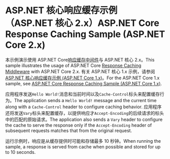 # <a name="aspnet-core-response-caching-sample-aspnet-core-2x"></a><span data-ttu-id="41452-101">ASP.NET 核心响应缓存示例 （ASP.NET 核心 2.x）</span><span class="sxs-lookup"><span data-stu-id="41452-101">ASP.NET Core Response Caching Sample (ASP.NET Core 2.x)</span></span>

<span data-ttu-id="41452-102">本示例演示使用 ASP.NET Core[响应缓存中间件](xref:performance/caching/middleware)与 ASP.NET 核心 2.x。</span><span class="sxs-lookup"><span data-stu-id="41452-102">This sample illustrates the usage of ASP.NET Core [Response Caching Middleware](xref:performance/caching/middleware) with ASP.NET Core 2.x.</span></span> <span data-ttu-id="41452-103">有关 ASP.NET 核心 1.x 示例，请参阅[ASP.NET 核心响应缓存示例 (ASP.NET Core 1.x)](https://github.com/aspnet/Docs/tree/master/aspnetcore/performance/caching/middleware/samples/1.x)。</span><span class="sxs-lookup"><span data-stu-id="41452-103">For the ASP.NET Core 1.x sample, see [ASP.NET Core Response Caching Sample (ASP.NET Core 1.x)](https://github.com/aspnet/Docs/tree/master/aspnetcore/performance/caching/middleware/samples/1.x).</span></span>

<span data-ttu-id="41452-104">应用程序发送`Hello World!`消息和当前时间以及`Cache-Control`标头来配置缓存行为。</span><span class="sxs-lookup"><span data-stu-id="41452-104">The application sends a `Hello World!` message and the current time along with a `Cache-Control` header to configure caching behavior.</span></span> <span data-ttu-id="41452-105">应用程序还将发送`Vary`标头来配置缓存，以提供响应才`Accept-Encoding`的后续请求的标头中的匹配的原始请求。</span><span class="sxs-lookup"><span data-stu-id="41452-105">The application also sends a `Vary` header to configure the cache to serve the response only if the `Accept-Encoding` header of subsequent requests matches that from the original request.</span></span>

<span data-ttu-id="41452-106">运行示例时，响应是从缓存提供时可能和存储最多 10 秒钟。</span><span class="sxs-lookup"><span data-stu-id="41452-106">When running the sample, a response is served from cache when possible and stored for up to 10 seconds.</span></span>
